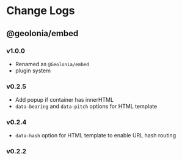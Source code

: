 # Change Logs

## @geolonia/embed

### v1.0.0

- Renamed as `@Geolonia/embed`
- plugin system

### v0.2.5

- Add popup if container has innerHTML
- `data-bearing` and `data-pitch` options for HTML template

### v0.2.4

- `data-hash` option for HTML template to enable URL hash routing

### v0.2.2
